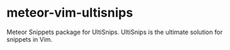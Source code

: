 meteor-vim-ultisnips
====================

Meteor Snippets package for UltiSnips. UltiSnips is the ultimate solution for snippets in Vim.
